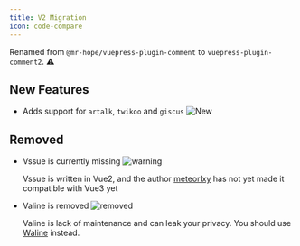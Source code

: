 ```yaml
---
title: V2 Migration
icon: code-compare
---
```


Renamed from `@mr-hope/vuepress-plugin-comment` to `vuepress-plugin-comment2`. ⚠

## New Features

- Adds support for `artalk`, `twikoo` and `giscus` ![New](https://img.shields.io/badge/-New-brightgreen)

## Removed

- Vssue is currently missing ![warning](https://img.shields.io/badge/-warning-yellow)

  Vssue is written in Vue2, and the author [meteorlxy](https://github.com/meteorlxy) has not yet made it compatible with Vue3 yet

- Valine is removed ![removed](https://img.shields.io/badge/-removed-red)

  Valine is lack of maintenance and can leak your privacy. You should use [Waline](https://waline.js.org) instead.
